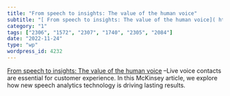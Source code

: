 ```yaml
---
title: "From speech to insights: The value of the human voice"
subtitle: "[ From speech to insights: The value of the human voice]( https://www.mckinsey.com/capabilities/oper..."
category: "1"
tags: ["2306", "1572", "2307", "1740", "2305", "2084"]
date: "2022-11-24"
type: "wp"
wordpress_id: 4232
---
```

[ From speech to insights: The value of the human voice]( https://www.mckinsey.com/capabilities/operations/our-insights/from-speech-to-insights-the-value-of-the-human-voice) –Live voice contacts are essential for customer experience. In this McKinsey article, we explore how new speech analytics technology is driving lasting results.